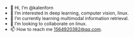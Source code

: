 - 👋 Hi, I’m @kalenforn
- 👀 I’m interested in deep learning, computer vision, linux.
- 🌱 I’m currently learning multimodal information retrieval.
- 💞️ I’m looking to collaborate on linux.
- 📫 How to reach me 1564920382@qq.com.

<!---
kalenforn/kalenforn is a ✨ special ✨ repository because its `README.md` (this file) appears on your GitHub profile.
You can click the Preview link to take a look at your changes.
--->
